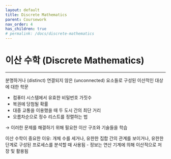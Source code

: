 ```yaml
---
layout: default
title: Discrete Mathematics
parent: Coursework
nav_order: 4
has_children: true
# permalink: /docs/discrete-mathematics
---
```


# 이산 수학 (Discrete Mathematics)
---
분명하거나 (distinct) 연결되지 않은 (unconnected) 요소들로 구성된 이산적인 대상에 대한 학문
- 컴퓨터 시스템에서 유효한 비밀번호 가짓수
- 복권에 당첨될 확률
- 대중 교통을 이용했을 때 두 도시 간의 최단 거리
- 오름차순으로 정수 리스트를 정렬하는 법

$\rightarrow$ 이러한 문제를 해결하기 위해 필요한 이산 구조와 기술들을 학습

이산 수학이 중요한 이유:
개체 수를 세거나, 유한한 집합 간의 관계를 보이거나, 유한한 단계로 구성된 프로세스를 분석할 때 사용됨 - 정보는 연산 기계에 의해 이산적으로 저장 및 활용됨